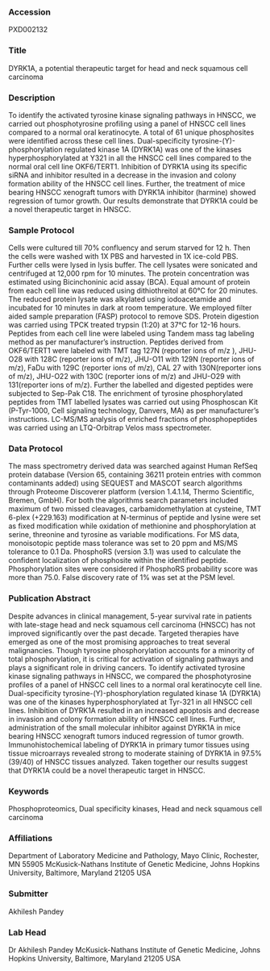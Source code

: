 ### Accession
PXD002132

### Title
DYRK1A, a potential therapeutic target for head and neck squamous cell carcinoma

### Description
To identify the activated tyrosine kinase signaling pathways in HNSCC, we carried out phosphotyrosine profiling using a panel of HNSCC cell lines compared to a normal oral keratinocyte. A total of 61 unique phosphosites were identified across these cell lines.  Dual-specificity tyrosine-(Y)-phosphorylation regulated kinase 1A (DYRK1A) was one of the kinases hyperphosphorylated at Y321 in all the HNSCC cell lines compared to the normal oral cell line OKF6/TERT1. Inhibition of DYRK1A using its specific siRNA and inhibitor resulted in a decrease in the invasion and colony formation ability of the HNSCC cell lines. Further, the treatment of mice bearing HNSCC xenograft tumors with DYRK1A inhibitor (harmine) showed regression of tumor growth. Our results demonstrate that DYRK1A could be a novel therapeutic target in HNSCC.

### Sample Protocol
Cells were cultured till 70% confluency and serum starved for 12 h. Then the cells were washed with 1X PBS and harvested in 1X ice-cold PBS. Further cells were lysed in lysis buffer. The cell lysates were sonicated and centrifuged at 12,000 rpm for 10 minutes. The protein concentration was estimated using Bicinchoninic acid assay (BCA). Equal amount of protein from each cell line was reduced using dithiothreitol at 60°C for 20 minutes. The reduced protein lysate was alkylated using iodoacetamide and incubated for 10 minutes in dark at room temperature. We employed filter aided sample preparation (FASP) protocol to remove SDS. Protein digestion was carried using TPCK treated trypsin (1:20) at 37°C for 12-16 hours. Peptides from each cell line were labeled using Tandem mass tag labeling method as per manufacturer’s instruction. Peptides derived from OKF6/TERT1 were labeled with TMT tag 127N (reporter ions of m/z ), JHU-O28 with 128C (reporter ions of m/z), JHU-O11 with 129N (reporter ions of m/z), FaDu with 129C (reporter ions of m/z), CAL 27 with 130N(reporter ions of m/z), JHU-O22 with 130C (reporter ions of m/z) and JHU-O29 with 131(reporter ions of m/z). Further the labelled and digested peptides were subjected to Sep-Pak C18. The enrichment of tyrosine phosphorylated peptides from TMT labelled lysates was carried out using Phosphoscan Kit (P-Tyr-1000, Cell signaling technology, Danvers, MA) as per manufacturer’s instructions. LC-MS/MS analysis of enriched fractions of phosphopeptides was carried using an LTQ-Orbitrap Velos mass spectrometer.

### Data Protocol
The mass spectrometry derived data was searched against Human RefSeq protein database (Version 65, containing 36211 protein entries with common contaminants added) using SEQUEST and MASCOT search algorithms through Proteome Discoverer platform (version 1.4.1.14, Thermo Scientific, Bremen, GmbH). For both the algorithms search parameters included maximum of two missed cleavages, carbamidomethylation at cysteine, TMT 6-plex (+229.163) modification at N-terminus of peptide and lysine were set as fixed modification while oxidation of methionine and phosphorylation at serine, threonine and tyrosine as variable modifications. For MS data, monoisotopic peptide mass tolerance was set to 20 ppm and MS/MS tolerance to 0.1 Da. PhosphoRS (version 3.1) was used to calculate the confident localization of phosphosite within the identified peptide.  Phosphorylation sites were considered if PhosphoRS probability score was more than 75.0. False discovery rate of 1% was set at the PSM level.

### Publication Abstract
Despite advances in clinical management, 5-year survival rate in patients with late-stage head and neck squamous cell carcinoma (HNSCC) has not improved significantly over the past decade. Targeted therapies have emerged as one of the most promising approaches to treat several malignancies. Though tyrosine phosphorylation accounts for a minority of total phosphorylation, it is critical for activation of signaling pathways and plays a significant role in driving cancers. To identify activated tyrosine kinase signaling pathways in HNSCC, we compared the phosphotyrosine profiles of a panel of HNSCC cell lines to a normal oral keratinocyte cell line. Dual-specificity tyrosine-(Y)-phosphorylation regulated kinase 1A (DYRK1A) was one of the kinases hyperphosphorylated at Tyr-321 in all HNSCC cell lines. Inhibition of DYRK1A resulted in an increased apoptosis and decrease in invasion and colony formation ability of HNSCC cell lines. Further, administration of the small molecular inhibitor against DYRK1A in mice bearing HNSCC xenograft tumors induced regression of tumor growth. Immunohistochemical labeling of DYRK1A in primary tumor tissues using tissue microarrays revealed strong to moderate staining of DYRK1A in 97.5% (39/40) of HNSCC tissues analyzed. Taken together our results suggest that DYRK1A could be a novel therapeutic target in HNSCC.

### Keywords
Phosphoproteomics, Dual specificity kinases, Head and neck squamous cell carcinoma

### Affiliations
Department of Laboratory Medicine and Pathology, Mayo Clinic, Rochester, MN 55905
McKusick-Nathans Institute of Genetic Medicine, Johns Hopkins University, Baltimore, Maryland 21205 USA

### Submitter
Akhilesh Pandey

### Lab Head
Dr Akhilesh Pandey
McKusick-Nathans Institute of Genetic Medicine, Johns Hopkins University, Baltimore, Maryland 21205 USA


